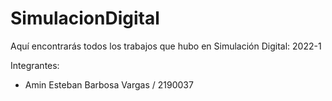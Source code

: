 # SimulacionDigital
Aquí encontrarás todos los trabajos que hubo en Simulación Digital: 2022-1

Integrantes:
- Amin Esteban Barbosa Vargas / 2190037

